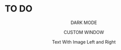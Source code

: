 <h1>TO DO</h1>

<p align="center">DARK MODE</p>
<p align="center">CUSTOM WINDOW</p>
<p align="center">Text With Image Left and Right</p>
